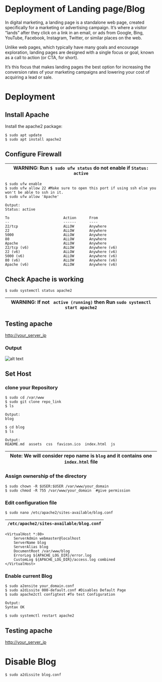 # Deployment of Landing page/Blog

In digital marketing, a landing page is a standalone web page, created specifically for a marketing or advertising
campaign. It’s where a visitor “lands” after they click on a link in an email, or ads from Google, Bing, YouTube,
Facebook, Instagram, Twitter, or similar places on the web.

Unlike web pages, which typically have many goals and encourage exploration, landing pages are designed with a single
focus or goal, known as a call to action (or CTA, for short).

It’s this focus that makes landing pages the best option for increasing the conversion rates of your marketing campaigns
and lowering your cost of acquiring a lead or sale.

# Deployment

## Install Apache

Install the apache2 package:

```shell
$ sudo apt update
$ sudo apt install apache2
```

## Configure Firewall

|  WARNING: **Run** ```$ sudo ufw status``` do not enable if ```Status: active``` |
| --- |

```shell
$ sudo ufw enable
$ sudo ufw allow 22 #Make sure to open this port if using ssh else you won't be able to ssh in it.
$ sudo ufw allow 'Apache'
```

 ```jupyter
Output: 
Status: active

To                         Action      From
--                         ------      ----
22/tcp                     ALLOW       Anywhere
22                         ALLOW       Anywhere
5000                       ALLOW       Anywhere
80                         ALLOW       Anywhere
Apache                     ALLOW       Anywhere
22/tcp (v6)                ALLOW       Anywhere (v6)
22 (v6)                    ALLOW       Anywhere (v6)
5000 (v6)                  ALLOW       Anywhere (v6)
80 (v6)                    ALLOW       Anywhere (v6)
Apache (v6)                ALLOW       Anywhere (v6)
``` 

## Check Apache is working

```shell
$ sudo systemctl status apache2
```

|  WARNING:  If not ``` active (running)``` then **Run** ```sudo systemctl start apache2```  |
| --- |

## Testing apache

[http://your_server_ip](http://localhost)

### Output

![alt text](https://github.com/hrnbot/Start-up/blob/main/images/small_apache_default.png?raw=true)

## Set Host

### clone your Repository

```shell
$ sudo cd /var/www
$ sudo git clone repo_link
$ ls 
```

```shell
Output:
blog
```

```shell
$ cd blog
$ ls
```

```shell
Output:
README.md  assets  css  favicon.ico  index.html  js
```

|  Note: We will consider repo name is ``` blog ``` and it contains one ``` index.html``` file |
| --- |

### Assign ownership of the directory

```shell
$ sudo chown -R $USER:$USER /var/www/your_domain
$ sudo chmod -R 755 /var/www/your_domain  #give permission
```

### Edit configuration file

```shell
$ sudo nano /etc/apache2/sites-available/blog.conf
```

|```/etc/apache2/sites-available/blog.conf```|
|---|

```
<VirtualHost *:80>
    ServerAdmin webmaster@localhost
    ServerName blog
    ServerAlias blog
    DocumentRoot /var/www/blog
    ErrorLog ${APACHE_LOG_DIR}/error.log
    CustomLog ${APACHE_LOG_DIR}/access.log combined
</VirtualHost>
```

### Enable current Blog

```shell
$ sudo a2ensite your_domain.conf
$ sudo a2dissite 000-default.conf #Disables Default Page
$ sudo apache2ctl configtest #To test Configuration
```

```shell
Output:
Syntax OK
```

```shell
$ sudo systemctl restart apache2
```

## Testing apache

[http://your_server_ip](http://localhost)

# Disable Blog

```shell
$ sudo a2dissite blog.conf
```